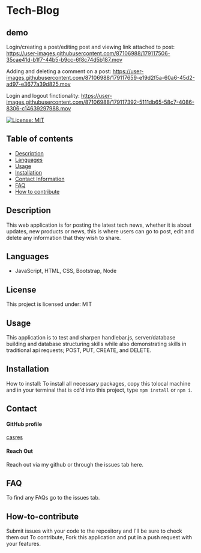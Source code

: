 
# **Tech-Blog**

## **demo**

Login/creating a post/editing post and viewing link attached to post:
https://user-images.githubusercontent.com/87106988/179117506-35cae41d-b1f7-44b5-b9cc-6f8c74d5b187.mov

Adding and deleting a comment on a post:
https://user-images.githubusercontent.com/87106988/179117659-e19d2f5a-60a6-45d2-ad97-e3677a39d825.mov

Login and logout finctionality: 
https://user-images.githubusercontent.com/87106988/179117392-5111db65-58c7-4086-8306-c14639297988.mov


[![License: MIT](https://img.shields.io/badge/License-MIT-yellow.svg)](https://opensource.org/licenses/MIT)

## **Table of contents**
- [Description](#Description)
- [Languages](#Languages)
- [Usage](#Usage)
- [Installation](#Installation)
- [Contact Information](#Contact)
- [FAQ](#FAQ)
- [How to contribute](#How-to-contribute)

## **Description**
This web application is for posting the latest tech news, whether it is about updates, new products or news, this is where users can go to post, edit and delete any information that they wish to share. 

## **Languages**
-  JavaScript, HTML, CSS, Bootstrap, Node 


## **License**
This project is licensed under: MIT

## **Usage**
This application is to test and sharpen handlebar.js, server/database building and database structuring skills while also demonstrating skills in traditional api requests; POST, PUT, CREATE, and DELETE. 

## **Installation**

How to install: 
To install all necessary packages, copy this tolocal machine and in your terminal that is cd'd into this project, type ```npm install``` or ```npm i```.

## **Contact**

#### GitHub profile
[casres](https://github.com/casres)

#### Reach Out
Reach out via my github or through the issues tab here. 

## **FAQ**
To find any FAQs go to the issues tab. 




## **How-to-contribute**
Submit issues with your code to the repository and I'll be sure to check them out 
To contribute, Fork this application and put in a push request with your features. 
    
